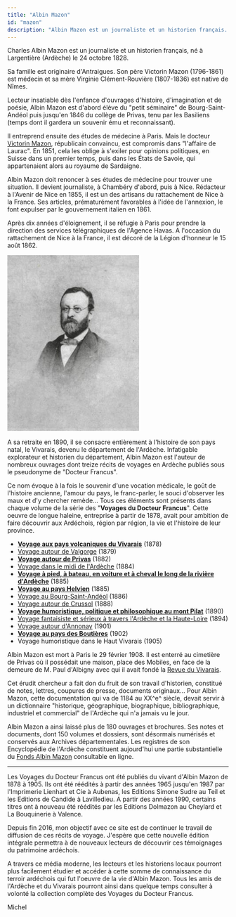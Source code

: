 ```yaml
---
title: "Albin Mazon"
id: "mazon"
description: "Albin Mazon est un journaliste et un historien français. Sous le pseudonyme de Docteur Francus, il est l'auteur de nombreux ouvrages dont des récits de voyages en Ardèche"
---
```


Charles Albin Mazon est un journaliste et un historien français, né à
Largentière (Ardèche) le 24 octobre 1828.

Sa famille est originaire d'Antraigues. Son père Victorin Mazon (1796-1861) est
médecin et sa mère Virginie Clément-Rouvière (1807-1836) est native de Nîmes.

Lecteur insatiable dès l'enfance d'ouvrages d'histoire, d'imagination et de
poésie, Albin Mazon est d'abord élève du "petit séminaire" de Bourg-Saint-Andéol
puis jusqu'en 1846 du collège de Privas, tenu par les Basiliens (temps dont il
gardera un souvenir ému et reconnaissant).

Il entreprend ensuite des études de médecine à Paris. Mais le docteur [Victorin
Mazon](https://1851.fr/hommes/mazon/), républicain convaincu, est compromis dans
"l'affaire de Laurac". En 1851, cela les oblige à s'exiler pour opinions
politiques, en Suisse dans un premier temps, puis dans les États de Savoie, qui
appartenaient alors au royaume de Sardaigne.

Albin Mazon doit renoncer à ses études de médecine pour trouver une situation.
Il devient journaliste, à Chambéry d'abord, puis à Nice. Rédacteur à l'Avenir de
Nice en 1855, il est un des artisans du rattachement de Nice à la France. Ses
articles, prématurément favorables à l'idée de l'annexion, le font expulser par
le gouvernement italien en 1861.

Après dix années d'éloignement, il se réfugie à Paris pour prendre la direction
des services télégraphiques de l'Agence Havas. A l'occasion du rattachement de
Nice à la France, il est décoré de la Légion d'honneur le 15 août 1862.

<div class="img">

![Charles Albin Mazon](./images/docteur-francus.jpg)

</div>

A sa retraite en 1890, il se consacre entièrement à l'histoire de son pays
natal, le Vivarais, devenu le département de l'Ardèche. Infatigable explorateur
et historien du département, Albin Mazon est l'auteur de nombreux ouvrages dont
treize récits de voyages en Ardèche publiés sous le pseudonyme de "Docteur
Francus".

Ce nom évoque à la fois le souvenir d'une vocation médicale, le goût de
l'histoire ancienne, l'amour du pays, le franc-parler, le souci d'observer les
maux et d'y chercher remède... Tous ces éléments sont présents dans chaque
volume de la série des "__Voyages du Docteur Francus__". Cette oeuvre de longue
haleine, entreprise à partir de 1878, avait pour ambition de faire découvrir
aux Ardéchois, région par région, la vie et l'histoire de leur province.

* [__Voyage aux pays volcaniques du Vivarais__](./vivarais/) (1878)
* [Voyage autour de Valgorge](./valgorge/) (1879)
* [__Voyage autour de Privas__](./privas/) (1882)
* [Voyage dans le midi de l'Ardèche](./midi-ardeche/) (1884)
* [__Voyage à pied, à bateau, en voiture et à cheval le long de la rivière d'Ardèche__](./riviere-ardeche/) (1885)
* [__Voyage au pays Helvien__](./helvien/) (1885)
* [Voyage au Bourg-Saint-Andéol](./bourg-st-andeol/) (1886)
* [Voyage autour de Crussol](./crussol/) (1888)
* [__Voyage humoristique, politique et philosophique au mont Pilat__](./pilat/) (1890)
* [Voyage fantaisiste et sérieux à travers l'Ardèche et la Haute-Loire](./haute-loire/) (1894)
* [Voyage autour d'Annonay](./annonay/) (1901)
* [__Voyage au pays des Boutières__](./boutieres/) (1902)
* Voyage humoristique dans le Haut Vivarais (1905)

Albin Mazon est mort à Paris le 29 février 1908. Il est enterré au cimetière de
Privas où il possédait une maison, place des Mobiles, en face de la demeure de
M. Paul d'Albigny avec qui il avait fondé la
[Revue du Vivarais](http://www.revueduvivarais.fr/).

Cet érudit chercheur a fait don du fruit de son travail d'historien, constitué
de notes, lettres, coupures de presse, documents originaux... Pour Albin Mazon,
cette documentation qui va de 1184 au XX^e^ siècle, devait servir à un
dictionnaire "historique, géographique, biographique, bibliographique,
industriel et commercial" de l'Ardèche qui n'a jamais vu le jour.

Albin Mazon a ainsi laissé plus de 180 ouvrages et brochures. Ses notes et
documents, dont 150 volumes et dossiers, sont désormais numérisés et conservés
aux Archives départementales. Les registres de son Encyclopédie de l'Ardèche
constituent aujourd'hui une partie substantielle du [Fonds Albin
Mazon](https://archives.ardeche.fr/n/fonds-mazon/n:103) consultable en ligne.

<section>

---

Les Voyages du Docteur Francus ont été publiés du vivant d'Albin Mazon de 1878 à
1905. Ils ont été réédités à partir des années 1965 jusqu'en 1987 par
l'Imprimerie Lienhart et Cie à Aubenas, les Editions Simone Sudre au Teil et les
Editions de Candide à Lavilledieu. A partir des années 1990, certains titres ont
à nouveau été réédités par les Editions Dolmazon au Cheylard et La Bouquinerie
à Valence.

Depuis fin 2016, mon objectif avec ce site est de continuer le travail de
diffusion de ces récits de voyage. J'espère que cette nouvelle édition intégrale
permettra à de nouveaux lecteurs de découvrir ces témoignages du patrimoine
ardéchois.

A travers ce média moderne, les lecteurs et les historiens locaux pourront plus
facilement étudier et accéder à cette somme de connaissance du terroir ardéchois
qui fut l'oeuvre de la vie d'Albin Mazon. Tous les amis de l'Ardèche et du
Vivarais pourront ainsi dans quelque temps consulter à volonté la collection
complète des Voyages du Docteur Francus.

<div class="end">

<span title="michelc at gmail">Michel</span>

</div>

</section>
